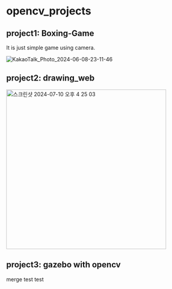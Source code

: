 # opencv_projects
## project1: Boxing-Game

It is just simple game using camera.  

![KakaoTalk_Photo_2024-06-08-23-11-46](https://github.com/jung0228/Boxing-Game/assets/86190997/a2b8332e-a83c-4046-aa13-fe9583769bc3)

## project2: drawing_web
<img width="425" alt="스크린샷 2024-07-10 오후 4 25 03" src="https://github.com/user-attachments/assets/ccc2800b-8f95-4d31-9c40-92f8cb98b311">

## project3: gazebo with opencv 

merge test test